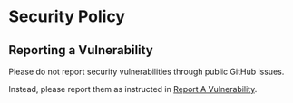 # Security Policy

## Reporting a Vulnerability

Please do not report security vulnerabilities through public GitHub issues.

Instead, please report them as instructed in [Report A Vulnerability](https://jfrog.com/trust/report-vulnerability/).
